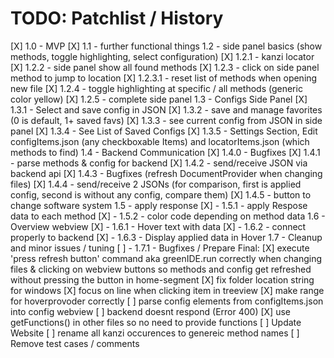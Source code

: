 # TODO: Patchlist / History

[X] 1.0 - MVP
[X] 1.1 - further functional things
1.2 - side panel basics (show methods, toggle highlighting, select configuration)
[X] 1.2.1 - kanzi locator
[X] 1.2.2 - side panel show all found methods
[X] 1.2.3 - click on side panel method to jump to location
    [X] 1.2.3.1 - reset list of methods when opening new file
[X] 1.2.4 - toggle highlighting at specific / all methods (generic color yellow)
[X] 1.2.5 - complete side panel
1.3 - Configs Side Panel
[X] 1.3.1 - Select and save config in JSON
[X] 1.3.2 - save and manage favorites (0 is default, 1+ saved favs)
[X] 1.3.3 - see current config from JSON in side panel
[X] 1.3.4 - See List of Saved Configs
[X] 1.3.5 - Settings Section, Edit configItems.json (any checkboxable Items) and locatorItems.json (which methods to find)
1.4 - Backend Communication
[X] 1.4.0 - Bugfixes
[X] 1.4.1 - parse methods & config for backend
[X] 1.4.2 - send/receive JSON via backend api
[X] 1.4.3 - Bugfixes (refresh DocumentProvider when changing files)
[X] 1.4.4 - send/receive 2 JSONs (for comparison, first is applied config, second is without any config, compare them)
[X] 1.4.5 - button to change software system
1.5 - apply response
[X] - 1.5.1 - apply Respose data to each method
[X] - 1.5.2 - color code depending on method data
1.6 - Overview webview
[X] - 1.6.1 - Hover text with data
[X] - 1.6.2 - connect properly to backend
[X] - 1.6.3 - Display applied data in Hover
1.7 - Cleanup and minor issues / tuning
[ ] - 1.7.1 - Bugfixes / Prepare Final:
    [X] execute 'press refresh button' command aka greenIDE.run correctly
        when changing files & clicking on webview buttons so methods and config get
        refreshed without pressing the button in home-segment
    [X] fix folder location string for windows
    [X] focus on line when clicking item in treeview
    [X] make range for hoverprovoder correctly
    [ ] parse config elements from configItems.json into config webview
    [ ] backend doesnt respond (Error 400)
    [X] use getFunctions() in other files so no need to provide functions
    [ ] Update Website
    [ ] rename all kanzi occurences to genereic method names
    [ ] Remove test cases / comments